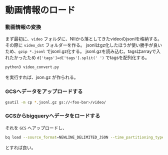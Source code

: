# 動画情報のロード

### 動画情報の変換

まず最初に、`video` フォルダに、NIIから落としてきたvideoのjsonlを格納する。その際に `video_dst` フォルダーを作る。
jsonlはgz化したほうが使い勝手が良いため、`gzip *.jsonl` でjsonl.gz化する。
jsonl.gzを読み込む。tagsはarrayで入れたかったため `d['tags']=d['tags'].split(' ')` でtagsを配列化する。

```py
python3 video_convert.py
````

を実行すれば、json.gz が作られる。

### GCSへデータをアップロードする

```sh
gsutil -m cp *.jsonl.gz gs://<foo-bar>/video/
```


###  GCSからbigqueryへデータをロードする


それを `GCS`  へアップロードし、

```sh
bq load --source_format=NEWLINE_DELIMITED_JSON --time_partitioning_type=MONTH  --time_partitioning_field=upload_time  nico_test.video "gs://<foo-bar>/video/*.jsonl.gz" video.json
```

とすれば良い。
